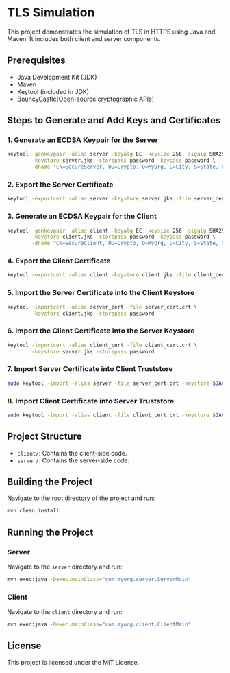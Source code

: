 # TLS Simulation

This project demonstrates the simulation of TLS in HTTPS using Java and Maven. It includes both client and server components.

## Prerequisites

- Java Development Kit (JDK)
- Maven
- Keytool (included in JDK)
- BouncyCastle(Open-source cryptographic APIs)

## Steps to Generate and Add Keys and Certificates

### 1. Generate an ECDSA Keypair for the Server

```sh
keytool -genkeypair -alias server -keyalg EC -keysize 256 -sigalg SHA256withECDSA \
        -keystore server.jks -storepass password -keypass password \
        -dname "CN=SecureServer, OU=Crypto, O=MyOrg, L=City, S=State, C=IN"
```

### 2. Export the Server Certificate

```sh
keytool -exportcert -alias server -keystore server.jks -file server_cert.crt -storepass password
```

### 3. Generate an ECDSA Keypair for the Client

```sh
keytool -genkeypair -alias client -keyalg EC -keysize 256 -sigalg SHA256withECDSA \
        -keystore client.jks -storepass password -keypass password \
        -dname "CN=SecureClient, OU=Crypto, O=MyOrg, L=City, S=State, C=IN"
```

### 4. Export the Client Certificate

```sh
keytool -exportcert -alias client -keystore client.jks -file client_cert.crt -storepass password
```

### 5. Import the Server Certificate into the Client Keystore

```sh
keytool -importcert -alias server_cert -file server_cert.crt \
        -keystore client.jks -storepass password
```

### 6. Import the Client Certificate into the Server Keystore

```sh
keytool -importcert -alias client_cert -file client_cert.crt \
        -keystore server.jks -storepass password
```

### 7. Import Server Certificate into Client Truststore

```sh
sudo keytool -import -alias server -file server_cert.crt -keystore $JAVA_HOME/lib/security/cacerts -storepass password
```

### 8. Import Client Certificate into Server Truststore

```sh
sudo keytool -import -alias client -file client_cert.crt -keystore $JAVA_HOME/lib/security/cacerts -storepass password
```

## Project Structure

- `client/`: Contains the client-side code.
- `server/`: Contains the server-side code.

## Building the Project

Navigate to the root directory of the project and run:

```sh
mvn clean install
```

## Running the Project

### Server

Navigate to the `server` directory and run:

```sh
mvn exec:java -Dexec.mainClass="com.myorg.server.ServerMain"
```

### Client

Navigate to the `client` directory and run:

```sh
mvn exec:java -Dexec.mainClass="com.myorg.client.ClientMain"
```

## License

This project is licensed under the MIT License.